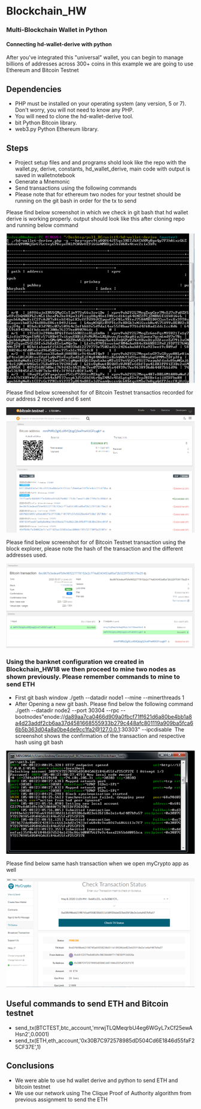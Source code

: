 # Blockchain_HW

###  Multi-Blockchain Wallet in Python
####  Connecting hd-wallet-derive with python 
After you've integrated this "universal" wallet, you can begin to manage billions of addresses across 300+ coins in this example we are going to use Ethereum and Bitcoin Testnet

## Dependencies  
* PHP must be installed on your operating system (any version, 5 or 7). Don't worry, you will not need to know any PHP.
* You will need to clone the hd-wallet-derive tool.
* bit Python Bitcoin library.
* web3.py Python Ethereum library.

## Steps  
* Project setup files and and programs shold look like the repo with the wallet.py, derive, constants, hd_wallet_derive, main code with output is saved in walletnotebook 
* Generate a Mnemonic 
* Send transactions using the following commands 
* Please note that for ethereum two nodes for your testnet should be running on the git bash in order for the tx to send 

Please find below screenshot in which we check in git bash that hd wallet derive is working properly. output should look like this after cloning repo and running below command 

![table](https://github.com/andreaovelar/Blockchain_HW19/blob/master/images/Capture3.PNG "CLOSE")

Please find below screenshot for of Bitcoin Testnet transactios recorded for our address 2 received and 6 sent 

![table](https://github.com/andreaovelar/Blockchain_HW19/blob/master/images/Capture1.PNG "CLOSE")

Please find below screenshot for of Bitcoin Testnet transaction using the block explorer, please note the hash of the transaction and the different addresses used.

![table](https://github.com/andreaovelar/Blockchain_HW19/blob/master/images/Capture.PNG "CLOSE")

### Using the banknet configuration we created in Blockchain_HW18 we then proceed to mine two nodes as shown previously. Please remember commands to mine to send ETH 
* First git bash window ./geth --datadir node1 --mine --minerthreads 1
* After Opening a new git bash. Please find below the following command ./geth --datadir node2 --port 30304 --rpc --bootnodes"enode://da89aa7ca0466d909a0fbcf71ff621d6a80be4bb1a8a4d23addf2cb6aa37d4581668555933b279c448afc801119a909ba5fca66b5b363d04a8a0be4de9cc1fa2@127.0.0.1:30303" --ipcdisable 
 The screenshot shows the confirmation of the transaction and respective hash using git bash

![table](https://github.com/andreaovelar/Blockchain_HW19/blob/master/images/Capture5.PNG "CLOSE")

Please find below same hash transaction when we open myCrypto app as well

![table](https://github.com/andreaovelar/Blockchain_HW19/blob/master/images/Capture8.PNG "CLOSE")

## Useful commands to send ETH and Bitcoin testnet 
* send_tx(BTCTEST,btc_account,'mrwjTLQMeqrbU4eg6WGyL7xCf25ewAHsn2',0.0001)
* send_tx(ETH,eth_account,'0x30B7C972578985dD504Cd6E1846d55faF25CF37E',1)

## Conclusions 
* We were able to use hd wallet derive and python to send ETH and bitcoin testnet 
* We use our network using The Clique Proof of Authority algorithm from previous assignment to send the ETH 
